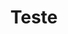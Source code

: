 ---
title: "Teste"
author: 
export_on_save:
  pandoc: true
output:
  pdf_document:
    path: ./aluguelQuadraDiagramClass.wsd
---